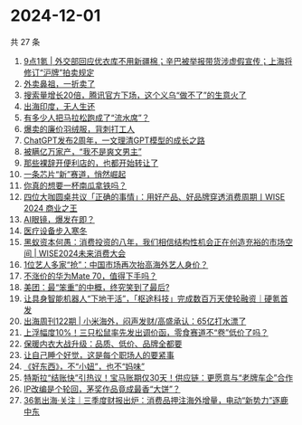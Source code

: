 # 2024-12-01

共 27 条

<!-- BEGIN 36KR -->
<!-- 最后更新时间 2024-12-01 06:13:39 +0800 -->
1. [9点1氪 | 外交部回应优衣库不用新疆棉；辛巴被举报带货涉虚假宣传；上海将修订“沪牌”拍卖规定](https://36kr.com/p/3057600175236231)
1. [外卖鼻祖，一折卖了](https://36kr.com/p/3056937777090694)
1. [搜索量增长20倍，腾讯官方下场，这个义乌“做不了”的生意火了](https://36kr.com/p/3057475853209992)
1. [出海印度，无人生还](https://36kr.com/p/3057594073064837)
1. [有多少人把马拉松跑成了“流水席”？](https://36kr.com/p/3058216919655555)
1. [爆卖的廉价羽绒服，背刺打工人](https://36kr.com/p/3057530497328261)
1. [ChatGPT发布2周年，一文理清GPT模型的成长之路](https://36kr.com/p/3057111435481219)
1. [被瞒亿万家产，“我不是爽文男主”](https://36kr.com/p/3057545871893641)
1. [那些裸辞开便利店的，也都开始转让了](https://36kr.com/p/3057518585942408)
1. [一条芯片“新”赛道，悄然崛起](https://36kr.com/p/3058239997174920)
1. [你真的想要一杯南瓜拿铁吗？](https://36kr.com/p/3052792805920899)
1. [四位大咖圆桌共议「正确的事情」：用好产品、好品牌穿透消费周期丨WISE 2024 商业之王](https://36kr.com/p/3056165404184966)
1. [AI眼镜，爆发在即？](https://36kr.com/p/3058349754115460)
1. [医疗设备步入寒冬](https://36kr.com/p/3058141024904328)
1. [黑蚁资本何愚：消费投资的八年，我们相信结构性机会正在创造充裕的市场空间 | WISE2024未来消费大会](https://36kr.com/p/3058430451524999)
1. [1位艺人多家“抢”：中国市场再次抬高海外艺人身价？](https://36kr.com/p/3057502555574407)
1. [不涨价的华为Mate 70，值得下手吗？](https://36kr.com/p/3053125817274505)
1. [美团：最“笨重”的中概，终究笑到了最后?](https://36kr.com/p/3057514295726215)
1. [让具身智能机器人“下地干活”，「枢途科技」完成数百万天使轮融资｜硬氪首发](https://36kr.com/p/3055618203865224)
1. [出海周刊122期 | 小米海外，闷声发财/高盛承认：65亿打水漂了](https://36kr.com/p/3057086222160001)
1. [上浮幅度10%！三只松鼠率先发出调价函，零食赛道不“卷”低价了吗？](https://36kr.com/p/3057541049525384)
1. [保暖内衣大战升级：品质、低价、品牌全都要](https://36kr.com/p/3057045193183361)
1. [让自己睡个好觉，这是每个职场人的要紧事](https://36kr.com/p/3058128738379143)
1. [《好东西》，不“小妞”，也不“妈味”](https://36kr.com/p/3051910851448965)
1. [特斯拉“结账快”引热议！宝马账期仅30天！供应链：更愿意与“老牌车企”合作](https://36kr.com/p/3058602392282504)
1. [IP改编是个轮回，茅奖作品竟成最香“大饼”？](https://36kr.com/p/3058096283608454)
1. [36氪出海·关注｜三季度财报出炉：消费品押注海外增量，电动“新势力”逐鹿中东](https://36kr.com/p/3057507857748353)
<!-- END 36KR -->